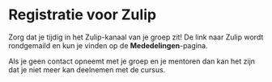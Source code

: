 # Registratie voor Zulip

Zorg dat je tijdig in het Zulip-kanaal van je groep zit! De link naar Zulip wordt rondgemaild en kun je vinden op de **Mededelingen**-pagina.

Als je geen contact opneemt met je groep en je mentoren dan kan het zijn dat je niet meer kan deelnemen met de cursus.
